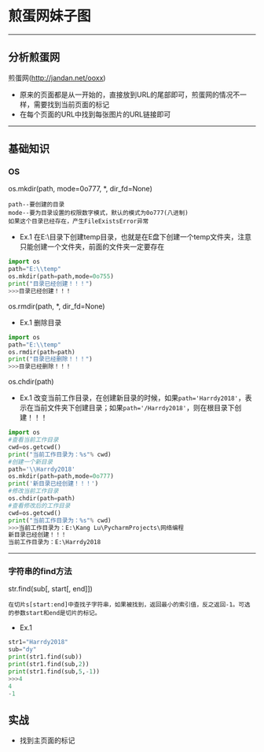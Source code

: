 # 煎蛋网妹子图


***
## 分析煎蛋网
煎蛋网(http://jandan.net/ooxx)
* 原来的页面都是从一开始的，直接放到URL的尾部即可，煎蛋网的情况不一样，需要找到当前页面的标记
* 在每个页面的URL中找到每张图片的URL链接即可

***
## 基础知识
### OS
os.mkdir(path, mode=0o777, *, dir_fd=None)
```
path--要创建的目录
mode--要为目录设置的权限数字模式，默认的模式为0o777(八进制)
如果这个目录已经存在，产生FileExistsError异常
```
* Ex.1 在E:\目录下创建temp目录，也就是在E盘下创建一个temp文件夹，注意只能创建一个文件夹，前面的文件夹一定要存在
```python
import os
path="E:\\temp"
os.mkdir(path=path,mode=0o755)
print("目录已经创建！！！")
>>>目录已经创建！！！
```
os.rmdir(path, *, dir_fd=None)
* Ex.1 删除目录
```python
import os
path="E:\\temp"
os.rmdir(path=path)
print("目录已经删除！！！")
>>>目录已经删除！！！
```
os.chdir(path)
* Ex.1 改变当前工作目录，在创建新目录的时候，如果`path='Harrdy2018'`，表示在当前文件夹下创建目录；如果`path='/Harrdy2018'`，则在根目录下创建！！！
```python
import os
#查看当前工作目录
cwd=os.getcwd()
print("当前工作目录为：%s"% cwd)
#创建一个新目录
path='\\Harrdy2018'
os.mkdir(path=path,mode=0o777)
print('新目录已经创建！！！')
#修改当前工作目录
os.chdir(path=path)
#查看修改后的工作目录
cwd=os.getcwd()
print("当前工作目录为：%s"% cwd)
>>>当前工作目录为：E:\Kang Lu\PycharmProjects\网络编程
新目录已经创建！！！
当前工作目录为：E:\Harrdy2018
```

***
### 字符串的find方法
str.find(sub[, start[, end]])
```
在切片s[start:end]中查找子字符串，如果被找到，返回最小的索引值，反之返回-1。可选的参数start和end是切片的标记。
```
* Ex.1
```python
str1="Harrdy2018"
sub="dy"
print(str1.find(sub))
print(str1.find(sub,2))
print(str1.find(sub,5,-1))
>>>4
4
-1
```

## 实战
* 找到主页面的标记
